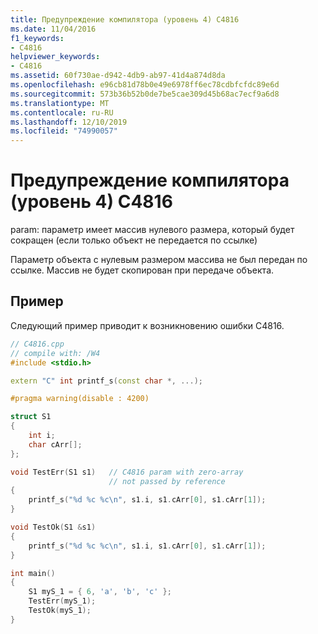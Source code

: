 ```yaml
---
title: Предупреждение компилятора (уровень 4) C4816
ms.date: 11/04/2016
f1_keywords:
- C4816
helpviewer_keywords:
- C4816
ms.assetid: 60f730ae-d942-4db9-ab97-41d4a874d8da
ms.openlocfilehash: e96cb81d78b0e49e6978ff6ec78cdbfcfdc89e6d
ms.sourcegitcommit: 573b36b52b0de7be5cae309d45b68ac7ecf9a6d8
ms.translationtype: MT
ms.contentlocale: ru-RU
ms.lasthandoff: 12/10/2019
ms.locfileid: "74990057"
---
```

# <a name="compiler-warning-level-4-c4816"></a>Предупреждение компилятора (уровень 4) C4816

param: параметр имеет массив нулевого размера, который будет сокращен (если только объект не передается по ссылке)

Параметр объекта с нулевым размером массива не был передан по ссылке. Массив не будет скопирован при передаче объекта.

## <a name="example"></a>Пример

Следующий пример приводит к возникновению ошибки C4816.

```cpp
// C4816.cpp
// compile with: /W4
#include <stdio.h>

extern "C" int printf_s(const char *, ...);

#pragma warning(disable : 4200)

struct S1
{
    int i;
    char cArr[];
};

void TestErr(S1 s1)   // C4816 param with zero-array
                      // not passed by reference
{
    printf_s("%d %c %c\n", s1.i, s1.cArr[0], s1.cArr[1]);
}

void TestOk(S1 &s1)
{
    printf_s("%d %c %c\n", s1.i, s1.cArr[0], s1.cArr[1]);
}

int main()
{
    S1 myS_1 = { 6, 'a', 'b', 'c' };
    TestErr(myS_1);
    TestOk(myS_1);
}
```
